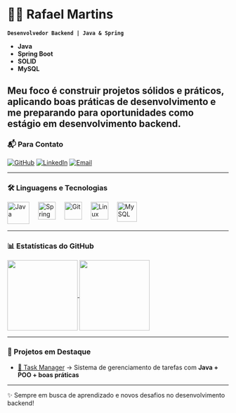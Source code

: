 # 👨‍💻 Rafael Martins

**`Desenvolvedor Backend | Java & Spring`**

- **Java**
- **Spring Boot**
- **SOLID**
- **MySQL**

Meu foco é construir projetos sólidos e práticos, aplicando boas práticas de desenvolvimento e me preparando para oportunidades como **estágio em desenvolvimento backend**.  
---

### 📬 Para Contato

[![GitHub](https://img.shields.io/badge/GitHub-000?style=for-the-badge&logo=github&logoColor=white)](https://github.com/MartinsBackend)
[![LinkedIn](https://img.shields.io/badge/LinkedIn-0A66C2?style=for-the-badge&logo=linkedin&logoColor=white)](https://www.linkedin.com/in/seu-linkedin)
[![Email](https://img.shields.io/badge/Gmail-D14836?style=for-the-badge&logo=gmail&logoColor=white)](mailto:seuemail@gmail.com)

---

### 🛠️ Linguagens e Tecnologias


<img align="left" alt="Java" title="Java" width="50px" style="margin-right:20px;" src="https://cdn.jsdelivr.net/gh/devicons/devicon@latest/icons/java/java-plain-wordmark.svg"/>
<img align="left" alt="Spring" title="Spring Boot" width="40px" style="margin-right:20px;" src="https://cdn.jsdelivr.net/gh/devicons/devicon@latest/icons/spring/spring-original.svg"/>
<img align="left" alt="Git" title="Git" width="40px" style="margin-right:20px;" src="https://cdn.jsdelivr.net/gh/devicons/devicon@latest/icons/git/git-original.svg"/>
<img align="left" alt="Linux" title="Linux" width="40px" style="margin-right:20px;" src="https://cdn.jsdelivr.net/gh/devicons/devicon@latest/icons/linux/linux-original.svg"/>
<img align="left" alt="MySQL" title="MySQL" width="45px" style="margin-right:20px;" src="https://cdn.jsdelivr.net/gh/devicons/devicon@latest/icons/mysql/mysql-original-wordmark.svg"/>

<br/>
<br/>
<br/>


---

### 📊 Estatísticas do GitHub

<a href="https://github.com/MartinsBackend">
  <img height=160 align="center" src="https://github-readme-stats.vercel.app/api?username=MartinsBackend&theme=merko&show_icons=true&count_private=true&hide_border=true&locale=pt-br" />
</a>
<a href="https://github.com/MartinsBackend">
  <img height=160 align="center" src="https://github-readme-stats.vercel.app/api/top-langs?username=MartinsBackend&theme=merko&layout=compact&langs_count=8&hide_border=true&custom_title=Tecnologias" />
</a>

---

### 🚀 Projetos em Destaque

- [📌 Task Manager](https://github.com/MartinsBackend/task-manager) → Sistema de gerenciamento de tarefas com **Java + POO + boas práticas**  

---

✨ Sempre em busca de aprendizado e novos desafios no desenvolvimento backend!  
